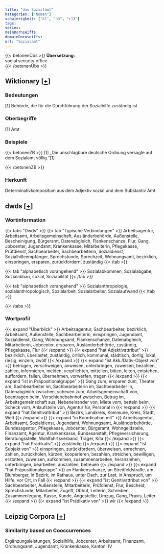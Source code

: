 ```yaml
---
title: "das Sozialamt"
kategorien: ["Nomen"]
schwierigkeit: ["k1", "h3", "r13"]
tags:
series:
mainDornseiffs:
domainDornseiffs:
url: "Sozialamt"
---
```


{{< betonenÜbs >}}
**Übersetzung:**  
social security office  
{{< /betonenÜbs >}}

## Wiktionary [[+](https://de.wiktionary.org/wiki/Sozialamt)]

### Bedeutungen
[1] Behörde, die für die Durchführung der Sozialhilfe zuständig ist  

### Oberbegriffe
[1] Amt  

### Beispiele
{{< betonenZB >}}
[1] „Die unschlagbare deutsche Ordnung versagte auf dem Sozialamt völlig.“[1]  

{{< /betonenZB >}}
### Herkunft
Determinativkompositum aus dem Adjektiv sozial und dem Substantiv Amt  



## dwds [[+](https://www.dwds.de/wb/Sozialamt)]

### Wortinformation
{{< tabs "Dwds" >}}
{{< tab "Typische Verbindungen" >}}
Arbeitsagentur, Arbeitsamt, Arbeitsgemeinschaft, Ausländerbehörde, Außenstelle, Bescheinigung, Bürgeramt, Datenabgleich, Flankenschanze, Flur, Gang, Jobcenter, Jugendamt, Krankenkasse, Mitarbeiterin, Pflegekasse, Prüfdienst, Sachbearbeiter, Sachbearbeiterin, Sozialdienst, Sozialhilfeempfänger, Sprechstunde, Sprechzeit, Wohnungsamt, bezirklich, einspringen, ersparen, zurückfordern, zuständig
{{< /tab >}}

{{< tab "alphabetisch vorangehend" >}}
Sozialabkommen, Sozialabgabe, Sozialabbau, sozial, Soziabilität
{{< /tab >}}

{{< tab "alphabetisch vorangehend" >}}
Sozialanthropologie, sozialanthropologisch, Sozialarbeit, Sozialarbeiter, Sozialaufwand
{{< /tab >}}

{{< /tabs >}}

### Wortprofil
{{< expand "Überblick" >}} Arbeitsagentur, Sachbearbeiter, bezirklich, Arbeitsamt, Außenstelle, Sachbearbeiterin, einspringen, Jugendamt, Sozialdienst, Gang, Wohnungsamt, Flankenschanze, Datenabgleich, Mitarbeiterin, Jobcenter, ersparen, Ausländerbehörde, zuständig, Pflegekasse, Flur {{< /expand >}}
{{< expand "hat Adjektivattribut" >}} bezirklich, überlastet, zuständig, örtlich, kommunal, städtisch, dortig, lokal, riesig, einzeln, zwölf {{< /expand >}}
{{< expand "ist Akk./Dativ-Objekt von" >}} betrügen, verschweigen, anweisen, unterbringen, zuweisen, bezahlen, zahlen, informieren, melden, verpflichten, mitteilen, bitten, leiten, entstehen, auffordern, fallen, übernehmen, vorwerfen, tragen {{< /expand >}}
{{< expand "ist in Präpositionalgruppe" >}} Gang zum, ersparen zum, Theater am, Sachbearbeiter im, Sachbearbeiterin im, Sachbearbeiter in, Datenabgleich zwischen, scheuen zum, Arbeitsgemeinschaft von, beantragen beim, Verschiebebahnhof zwischen, Betrug im, Arbeitsgemeinschaft aus, Nebeneinander von, Miete vom, betteln beim, Scheck vom, Anlaufstelle von, Agentur für, Personal in {{< /expand >}}
{{< expand "hat Genitivattribut" >}} Bezirk, Landkreis, Kommune, Kreis, Stadt, Welt {{< /expand >}}
{{< expand "in Koordination mit" >}} Arbeitsagentur, Arbeitsamt, Sozialdienst, Jugendamt, Wohnungsamt, Ausländerbehörde, Bundesagentur, Pflegekasse, Jobcenter, Bürgeramt, Wohngeldstelle, Finanzamt, Agentur, Krankenkasse, Bundesanstalt, Pflegeversicherung, Beratungsstelle, Wohlfahrtsverband, Träger, Kita {{< /expand >}}
{{< expand "hat Prädikativ" >}} zuständig {{< /expand >}}
{{< expand "ist Subjekt von" >}} einspringen, zurückfordern, überweisen, anrechnen, zahlen, zurückholen, kürzen, kooperieren, bezahlen, streichen, bewilligen, erstatten, zuweisen, aufkommen, zusammenarbeiten, heranziehen, unterbringen, bearbeiten, auszahlen, betreuen {{< /expand >}}
{{< expand "hat Präpositionalgruppe" >}} an Flankenschanze, an Streitfeldstraße, am Blumberger, in Bezirk, im Rathaus, unter Dach, zur Last, in Anspruch, um Hilfe, vor Ort, in Fall {{< /expand >}}
{{< expand "ist Genitivattribut von" >}} Sachbearbeiter, Außenstelle, Mitarbeiterin, Prüfdienst, Flur, Bescheid, Sprechstunde, Mitarbeiter, Zugriff, Obhut, Leiterin, Schreiben, Zusammenlegung, Kasse, Kunde, Angestellte, Umzug, Gang, Praxis, Leiter {{< /expand >}}
{{< expand "ist Prädikativ von" >}} wir {{< /expand >}}

## Leipzig Corpora [[+](https://corpora.uni-leipzig.de/en/res?word=Sozialamt&corpusId=deu_newscrawl-public_2018)]


### Similarity based on Cooccurrences
Ergänzungsleistungen, Sozialhilfe, Jobcenter, Arbeitsamt, Finanzamt, Ordnungsamt, Jugendamt, Krankenkasse, Kanton, IV

